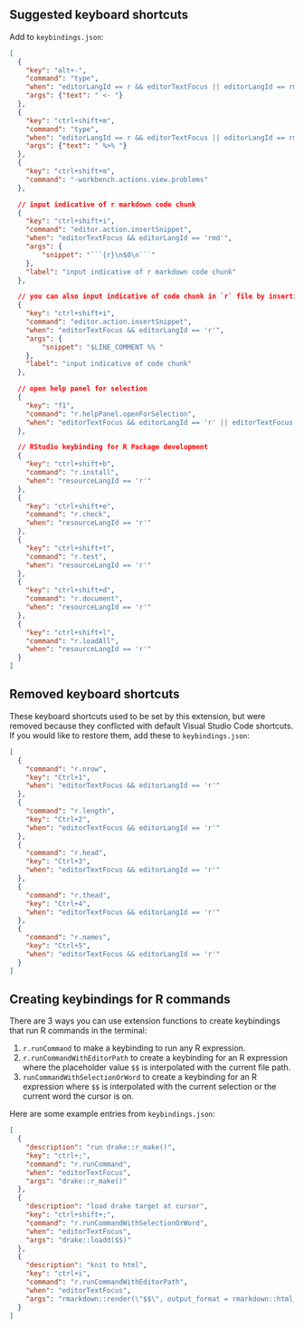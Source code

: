 ## Suggested keyboard shortcuts

Add to `keybindings.json`:

```json
[
  {
    "key": "alt+-",
    "command": "type",
    "when": "editorLangId == r && editorTextFocus || editorLangId == rmd && editorTextFocus",
    "args": {"text": " <- "}
  },
  {
    "key": "ctrl+shift+m",
    "command": "type",
    "when": "editorLangId == r && editorTextFocus || editorLangId == rmd && editorTextFocus",
    "args": {"text": " %>% "}
  },
  {
    "key": "ctrl+shift+m",
    "command": "-workbench.actions.view.problems"
  },

  // input indicative of r markdown code chunk
  {
    "key": "ctrl+shift+i",
    "command": "editor.action.insertSnippet",
    "when": "editorTextFocus && editorLangId == 'rmd'",
    "args": {
        "snippet": "```{r}\n$0\n```"
    },
    "label": "input indicative of r markdown code chunk"
  },

  // you can also input indicative of code chunk in `r` file by inserting "# %% ":
  {
    "key": "ctrl+shift+i",
    "command": "editor.action.insertSnippet",
    "when": "editorTextFocus && editorLangId == 'r'",
    "args": {
        "snippet": "$LINE_COMMENT %% "
    },
    "label": "input indicative of code chunk"
  },

  // open help panel for selection
  {
    "key": "f1",
    "command": "r.helpPanel.openForSelection",
    "when": "editorTextFocus && editorLangId == 'r' || editorTextFocus && editorLangId == 'rmd'"
  },

  // RStudio keybinding for R Package development
  {
    "key": "ctrl+shift+b",
    "command": "r.install",
    "when": "resourceLangId == 'r'"
  },
  {
    "key": "ctrl+shift+e",
    "command": "r.check",
    "when": "resourceLangId == 'r'"
  },
  {
    "key": "ctrl+shift+t",
    "command": "r.test",
    "when": "resourceLangId == 'r'"
  },
  {
    "key": "ctrl+shift+d",
    "command": "r.document",
    "when": "resourceLangId == 'r'"
  },
  {
    "key": "ctrl+shift+l",
    "command": "r.loadAll",
    "when": "resourceLangId == 'r'"
  }
]

```

## Removed keyboard shortcuts

These keyboard shortcuts used to be set by this extension, but were removed
because they conflicted with default Visual Studio Code shortcuts. If you would
like to restore them, add these to `keybindings.json`:

```json
[
  {
    "command": "r.nrow",
    "key": "Ctrl+1",
    "when": "editorTextFocus && editorLangId == 'r'"
  },
  {
    "command": "r.length",
    "key": "Ctrl+2",
    "when": "editorTextFocus && editorLangId == 'r'"
  },
  {
    "command": "r.head",
    "key": "Ctrl+3",
    "when": "editorTextFocus && editorLangId == 'r'"
  },
  {
    "command": "r.thead",
    "key": "Ctrl+4",
    "when": "editorTextFocus && editorLangId == 'r'"
  },
  {
    "command": "r.names",
    "key": "Ctrl+5",
    "when": "editorTextFocus && editorLangId == 'r'"
  }
]
```

## Creating keybindings for R commands

There are 3 ways you can use extension functions to create keybindings that run
R commands in the terminal:

1. `r.runCommand` to make a keybinding to run any R expression.
2. `r.runCommandWithEditorPath` to create a keybinding for an R expression where
   the placeholder value `$$` is interpolated with the current file path.
3. `runCommandWithSelectionOrWord` to create a keybinding for an R expression
   where `$$` is interpolated with the current selection or the current word the
   cursor is on.

Here are some example entries from `keybindings.json`:

```json
[
  {
    "description": "run drake::r_make()",
    "key": "ctrl+;",
    "command": "r.runCommand",
    "when": "editorTextFocus",
    "args": "drake::r_make()"
  },
  {
    "description": "load drake target at cursor",
    "key": "ctrl+shift+;",
    "command": "r.runCommandWithSelectionOrWord",
    "when": "editorTextFocus",
    "args": "drake::loadd($$)"
  },
  {
    "description": "knit to html",
    "key": "ctrl+i",
    "command": "r.runCommandWithEditorPath",
    "when": "editorTextFocus",
    "args": "rmarkdown::render(\"$$\", output_format = rmarkdown::html_document(), output_dir = \".\", clean = TRUE)"
  }
]
```
